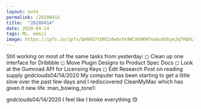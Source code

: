 ```yaml
---
layout: note
permalink: /20200414
title:  "20200414"
date: 2020-04-14 
tags: ML, emoji 
image: https://ipfs.io/ipfs/QmNXG7tQM2JdwdvYk9WCXX9KNfeaGu6hbymJqTHQXLfs9v?filename=20200318.png
---
```


Still working on most of the same tasks from yesterday:
◻︎ Clean up one interface for Dribbble
◻︎ Move Plugin Designs to Product Spec Docs
◻︎ Look at the Gumroad API for Licensing Keys
◻︎ Edit Research Post on reading supply
gndclouds04/14/2020
My computer has been starting to get a little slow over the past few days and I rediscovered CleanMyMac which has given it new life :man_bowing_tone1:

gndclouds04/14/2020
I feel like I broke everything :sweat:



